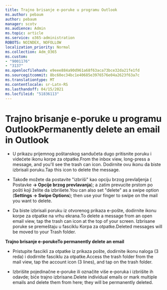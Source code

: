 ```yaml
---
title: Trajno brisanje e-poruke u programu Outlook
ms.author: pebaum
author: pebaum
manager: scotv
ms.audience: Admin
ms.topic: article
ms.service: o365-administration
ROBOTS: NOINDEX, NOFOLLOW
localization_priority: Normal
ms.collection: Adm_O365
ms.custom:
- "9001176"
- "3137"
ms.openlocfilehash: e9eee884a90d961a68f63aca73bce32da21fe1fd
ms.sourcegitcommit: 8bc60ec34bc1e40685e3976576e04a2623f63a7c
ms.translationtype: MT
ms.contentlocale: sr-Latn-RS
ms.lasthandoff: 04/15/2021
ms.locfileid: "51836113"
---
```

# <a name="permanently-delete-an-email-in-outlook"></a><span data-ttu-id="9d7f1-102">Trajno brisanje e-poruke u programu Outlook</span><span class="sxs-lookup"><span data-stu-id="9d7f1-102">Permanently delete an email in Outlook</span></span>

- <span data-ttu-id="9d7f1-103">U prikazu prijemnog poštanskog sandučeta dugo pritisnite poruku i videćete ikonu korpe za otpatke.</span><span class="sxs-lookup"><span data-stu-id="9d7f1-103">From the inbox view, long-press a message, and you'll see the trash can icon.</span></span> <span data-ttu-id="9d7f1-104">Dodirnite ovu ikonu da biste izbrisali poruku.</span><span class="sxs-lookup"><span data-stu-id="9d7f1-104">Tap this icon to delete the message.</span></span>

- <span data-ttu-id="9d7f1-105">Takođe možete da postavite "izbriši" kao opciju brzog prevlaljenja ( Postavke **-> Opcije brzog prevlavanja**); a zatim prevucite prstom po pošti koji želite da izbrišete.</span><span class="sxs-lookup"><span data-stu-id="9d7f1-105">You can also set "delete" as a swipe option (**Settings -> Swipe Options**); then use your finger to swipe on the mail you want to delete.</span></span> 

- <span data-ttu-id="9d7f1-106">Da biste izbrisali poruku iz otvorenog prikaza e-pošte, dodirnite ikonu korpe za otpatke na vrhu ekrana.</span><span class="sxs-lookup"><span data-stu-id="9d7f1-106">To delete a message from an open email view, tap the trash can icon at the top of your screen.</span></span> <span data-ttu-id="9d7f1-107">Izbrisane poruke se premeštaju u fasciklu Korpa za otpatke.</span><span class="sxs-lookup"><span data-stu-id="9d7f1-107">Deleted messages will be moved to your Trash folder.</span></span> 

<span data-ttu-id="9d7f1-108">**Trajno brisanje e-poruke**</span><span class="sxs-lookup"><span data-stu-id="9d7f1-108">**To permanently delete an email**</span></span>

- <span data-ttu-id="9d7f1-109">Pristupite fascikli za otpatke iz prikaza pošte, dodirnite ikonu naloga (3 reda) i dodirnite fasciklu za otpatke.</span><span class="sxs-lookup"><span data-stu-id="9d7f1-109">Access the trash folder from the mail view, tap the account icon (3 lines), and tap on the trash folder.</span></span>

- <span data-ttu-id="9d7f1-110">Izbrišite pojedinačne e-poruke ili označite više e-poruka i izbrišite ih odavde; biće trajno izbrisane.</span><span class="sxs-lookup"><span data-stu-id="9d7f1-110">Delete individual emails or mark multiple emails and delete them from here; they will be permanently deleted.</span></span>
